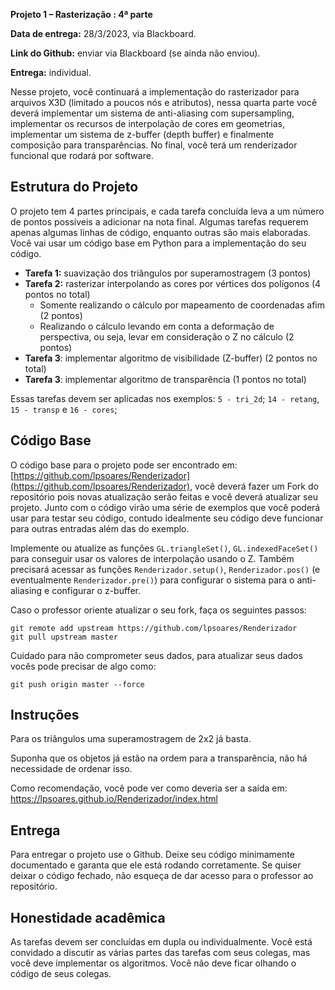 
**Projeto 1 – Rasterização : 4ª parte**

**Data de entrega:** 28/3/2023, via Blackboard.

**Link do Github:** enviar via Blackboard (se ainda não enviou).

**Entrega:** individual.

Nesse projeto, você continuará a implementação do rasterizador para arquivos X3D (limitado a poucos nós e atributos), nessa quarta parte você deverá implementar um sistema de anti-aliasing com supersampling, implementar os recursos de interpolação de cores em geometrias, implementar um sistema de z-buffer (depth buffer) e finalmente composição para transparências. No final, você terá um renderizador funcional que rodará por software.

## Estrutura do Projeto

O projeto tem 4 partes principais, e cada tarefa concluída leva a um número de pontos possíveis a adicionar na nota final. Algumas tarefas requerem apenas algumas linhas de código, enquanto outras são mais elaboradas. Você vai usar um código base em Python para a implementação do seu código.


* **Tarefa 1:** suavização dos triângulos por superamostragem (3 pontos)
* **Tarefa 2:** rasterizar interpolando as cores por vértices dos polígonos (4 pontos no total)
    - Somente realizando o cálculo por mapeamento de coordenadas afim (2 pontos)
    - Realizando o cálculo levando em conta a deformação de perspectiva, ou seja, levar em consideração o Z no cálculo (2 pontos)
* **Tarefa 3**: implementar algoritmo de visibilidade (Z-buffer) (2 pontos no total)
* **Tarefa 3**: implementar algoritmo de transparência (1 pontos no total)

Essas tarefas devem ser aplicadas nos exemplos: `5 - tri_2d`; `14 - retang`, `15 - transp` e `16 - cores`;


## Código Base

O código base para o projeto pode ser encontrado em: [https://github.com/lpsoares/Renderizador](https://github.com/lpsoares/Renderizador), você deverá fazer um Fork do repositório pois novas atualização serão feitas e você deverá atualizar seu projeto. Junto com o código virão uma série de exemplos que você poderá usar para testar seu código, contudo idealmente seu código deve funcionar para outras entradas além das do exemplo.

Implemente ou atualize as funções `GL.triangleSet()`, `GL.indexedFaceSet()` para conseguir usar os valores de interpolação usando o Z. Também precisará acessar as funções `Renderizador.setup()`, `Renderizador.pos()` (e eventualmente `Renderizador.pre()`) para configurar o sistema para o anti-aliasing e configurar o z-buffer.

Caso o professor oriente atualizar o seu fork, faça os seguintes passos:

```
git remote add upstream https://github.com/lpsoares/Renderizador
git pull upstream master
```

Cuidado para não comprometer seus dados, para atualizar seus dados vocês pode precisar de algo como:

```
git push origin master --force
```

## Instruções

Para os triângulos uma superamostragem de 2x2 já basta.

Suponha que os objetos já estão na ordem para a transparência, não há necessidade de ordenar isso.

Como recomendação, você pode ver como deveria ser a saída em: https://lpsoares.github.io/Renderizador/index.html


## Entrega

Para entregar o projeto use o Github. Deixe seu código minimamente documentado e garanta que ele está rodando corretamente. Se quiser deixar o código fechado, não esqueça de dar acesso para o professor ao repositório.


## Honestidade acadêmica

As tarefas devem ser concluídas em dupla ou individualmente. Você está convidado a discutir as várias partes das tarefas com seus colegas, mas você deve implementar os algoritmos. Você não deve ficar olhando o código de seus colegas.
